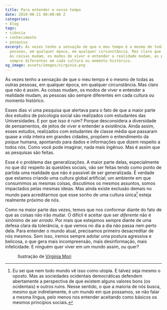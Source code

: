 ```yaml
---
title: Para entender o nosso tempo
date: 2019-08-21 00:00:00 Z
categories:
- blog
tags:
- ciência
- conhecimento
- pesquisa
excerpt: Às vezes tenho a sensação de que o meu tempo é o mesmo de todas as outras
  pessoas, em qualquer época, em qualquer circunstância. Mas claro que não é assim.
  As coisas mudam, os modos de viver e entender a realidade mudam, as pessoas são
  sempre diferentes em cada cultura ou momento histórico.
og_image: assets/images/virginia.png
---
```


Às vezes tenho a sensação de que o meu tempo é o mesmo de todas as outras pessoas, em qualquer época, em qualquer circunstância. Mas claro que não é assim. As coisas mudam, os modos de viver e entender a realidade mudam, as pessoas são sempre diferentes em cada cultura ou momento histórico.

Esses dias vi uma pesquisa que alertava para o fato de que a maior parte dos estudos de psicologia social são realizados com estudantes das Universidades. E por que isso é ruim? Porque desconsidera a diversidade de pensamentos, de jeitos de viver e entender a existência. Ainda assim, esses estudos, realizados com estudantes de classe média que passaram quase a vida inteira em grandes cidades, propõem o entendimento da *psique* humana, apontando para dados e informações que dizem respeito a todos nós. Como você pode imaginar, nada mais ingênuo. Mas é assim que as pesquisas são feitas. 

Esse é o problema das generalizações. A maior parte delas, especialmente no que diz respeito às questões sociais, vão ser feitas tendo como ponto de partida uma realidade que não é passível de ser generalizada. É verdade que estamos criando uma cultura global artificial; um ambiente em que consumimos as mesmas coisas, discutimos os mesmos assuntos, somos impactados pelas mesmas ideias. Mas ainda existe exclusão demais no mundo para acreditarmos que esse sonho de uma cultura única[^1] esteja realmente próximo de nós.

Como na maior parte das vezes, temos que nos conformar diante do fato de que as coisas não irão mudar. O difícil é aceitar que ser *diferente* não é sinônimo de ser *errado*. Por mais que estejamos sempre diante de uma defesa clara da tolerância, o que vemos no dia a dia não passa nem perto dela. Para entender o mundo atual, precisamos primeiro desacreditar de nós mesmos. Sem isso, iremos sempre adotar uma postura agressiva e belicosa, o que gera mais incompreensão, mais desinformação, mais infelicidade. E ninguém quer viver em um mundo assim, ou quer?

[^1]: Eu sei que nem todo mundo vê isso como utopia. E talvez seja mesmo o oposto. Mas as sociedades ocidentais democráticas defendem abertamente a perspectiva de que existem alguns valores bons (os ocidentais) e outros ruins. Nesse sentido, o que a maioria de nós busca, mesmo que indiretamente, é um mundo em que possamos, se não falar a mesma língua, pelo menos nos entender aceitando como básicos os mesmos princípios sociais.

<figure style="" class="align-center">
  <img src="{{ site.url }}{{ site.baseurl }}/assets/images/virginia.png" alt="">
  <figcaption>Ilustração de <a href="https://virginiamori.tumblr.com/post/185884649853/find-my-new-fine-art-prints-collection-online">Virginia Mori</a></figcaption>
</figure>

